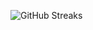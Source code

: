 ![GitHub Streaks](https://github-streaks-mqc9.onrender.com/streak/happilli/image?theme=midnight&cache_bust=1743795850&lang=ja)
